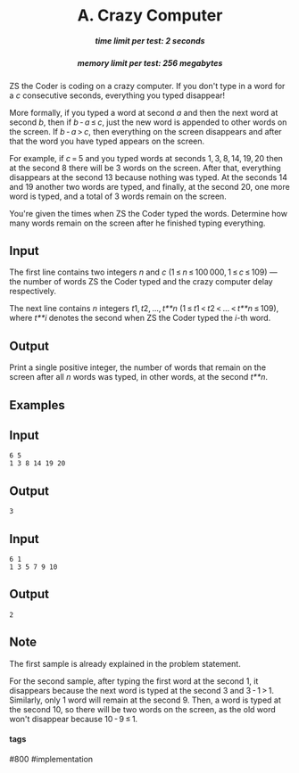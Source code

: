 <h1 style='text-align: center;'> A. Crazy Computer</h1>

<h5 style='text-align: center;'>time limit per test: 2 seconds</h5>
<h5 style='text-align: center;'>memory limit per test: 256 megabytes</h5>

ZS the Coder is coding on a crazy computer. If you don't type in a word for a *c* consecutive seconds, everything you typed disappear! 

More formally, if you typed a word at second *a* and then the next word at second *b*, then if *b* - *a* ≤ *c*, just the new word is appended to other words on the screen. If *b* - *a* > *c*, then everything on the screen disappears and after that the word you have typed appears on the screen.

For example, if *c* = 5 and you typed words at seconds 1, 3, 8, 14, 19, 20 then at the second 8 there will be 3 words on the screen. After that, everything disappears at the second 13 because nothing was typed. At the seconds 14 and 19 another two words are typed, and finally, at the second 20, one more word is typed, and a total of 3 words remain on the screen.

You're given the times when ZS the Coder typed the words. Determine how many words remain on the screen after he finished typing everything.

## Input

The first line contains two integers *n* and *c* (1 ≤ *n* ≤ 100 000, 1 ≤ *c* ≤ 109) — the number of words ZS the Coder typed and the crazy computer delay respectively.

The next line contains *n* integers *t*1, *t*2, ..., *t**n* (1 ≤ *t*1 < *t*2 < ... < *t**n* ≤ 109), where *t**i* denotes the second when ZS the Coder typed the *i*-th word.

## Output

Print a single positive integer, the number of words that remain on the screen after all *n* words was typed, in other words, at the second *t**n*.

## Examples

## Input


```
6 5  
1 3 8 14 19 20  

```
## Output


```
3
```
## Input


```
6 1  
1 3 5 7 9 10  

```
## Output


```
2
```
## Note

The first sample is already explained in the problem statement.

For the second sample, after typing the first word at the second 1, it disappears because the next word is typed at the second 3 and 3 - 1 > 1. Similarly, only 1 word will remain at the second 9. Then, a word is typed at the second 10, so there will be two words on the screen, as the old word won't disappear because 10 - 9 ≤ 1.



#### tags 

#800 #implementation 